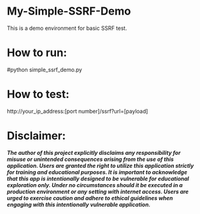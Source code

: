# My-Simple-SSRF-Demo
This is a demo environment for basic SSRF test.  

# How to run:
#python simple_ssrf_demo.py

# How to test:
http://your_ip_address:[port number]/ssrf?url=[payload]

# Disclaimer:
***The author of this project explicitly disclaims any responsibility for misuse or unintended consequences arising from the use of this application. Users are granted the right to utilize this application strictly for training and educational purposes. It is important to acknowledge that this app is intentionally designed to be vulnerable for educational exploration only. Under no circumstances should it be executed in a production environment or any setting with internet access. Users are urged to exercise caution and adhere to ethical guidelines when engaging with this intentionally vulnerable application.***
